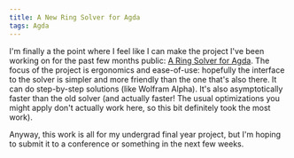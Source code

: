 ```yaml
---
title: A New Ring Solver for Agda
tags: Agda
---
```


I'm finally a the point where I feel like I can make the project I've been
working on for the past few months public: [A Ring Solver for
Agda](https://oisdk.github.io/agda-ring-solver/README.html). The focus of the
project is ergonomics and ease-of-use: hopefully the interface to the solver is
simpler and more friendly than the one that's also there. It can do step-by-step
solutions (like Wolfram Alpha). It's also asymptotically faster than the old
solver (and actually faster! The usual optimizations you might apply don't
actually work here, so this bit definitely took the most work).

Anyway, this work is all for my undergrad final year project, but I'm hoping to
submit it to a conference or something in the next few weeks.
